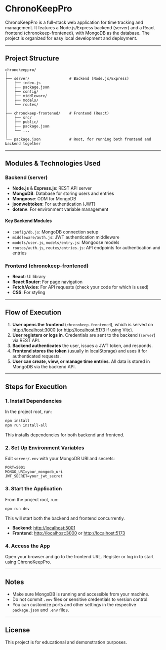 # ChronoKeepPro

ChronoKeepPro is a full-stack web application for time tracking and management. It features a Node.js/Express backend (server) and a React frontend (chronokeep-frontened), with MongoDB as the database. The project is organized for easy local development and deployment.

---

## Project Structure

```
chronokeeppro/
│
├── server/                  # Backend (Node.js/Express)
│   ├── index.js
│   ├── package.json
│   ├── config/
│   ├── middleware/
│   ├── models/
│   └── routes/
│
├── chronokeep-frontened/    # Frontend (React)
│   ├── src/
│   ├── public/
│   ├── package.json
│   └── ...
│
└── package.json             # Root, for running both frontend and backend together
```

---

## Modules & Technologies Used

### Backend (server)
- **Node.js** & **Express.js**: REST API server
- **MongoDB**: Database for storing users and entries
- **Mongoose**: ODM for MongoDB
- **jsonwebtoken**: For authentication (JWT)
- **dotenv**: For environment variable management

#### Key Backend Modules
- `config/db.js`: MongoDB connection setup
- `middleware/auth.js`: JWT authentication middleware
- `models/user.js`, `models/entry.js`: Mongoose models
- `routes/auth.js`, `routes/entries.js`: API endpoints for authentication and entries

### Frontend (chronokeep-frontened)
- **React**: UI library
- **React Router**: For page navigation
- **Fetch/Axios**: For API requests (check your code for which is used)
- **CSS**: For styling

---

## Flow of Execution

1. **User opens the frontend** (`chronokeep-frontened`), which is served on [http://localhost:3000](http://localhost:3000) (or [http://localhost:5173](http://localhost:5173) if using Vite).
2. **User registers or logs in**. Credentials are sent to the backend (`server`) via REST API.
3. **Backend authenticates** the user, issues a JWT token, and responds.
4. **Frontend stores the token** (usually in localStorage) and uses it for authenticated requests.
5. **User can create, view, or manage time entries**. All data is stored in MongoDB via the backend API.

---

## Steps for Execution

### 1. Install Dependencies

In the project root, run:

```powershell
npm install
npm run install-all
```

This installs dependencies for both backend and frontend.

### 2. Set Up Environment Variables

Edit `server/.env` with your MongoDB URI and secrets:

```
PORT=5001
MONGO_URI=your_mongodb_uri
JWT_SECRET=your_jwt_secret
```

### 3. Start the Application

From the project root, run:

```powershell
npm run dev
```

This will start both the backend and frontend concurrently.

- **Backend**: [http://localhost:5001](http://localhost:5001)
- **Frontend**: [http://localhost:3000](http://localhost:3000) or [http://localhost:5173](http://localhost:5173)

### 4. Access the App

Open your browser and go to the frontend URL. Register or log in to start using ChronoKeepPro.

---

## Notes
- Make sure MongoDB is running and accessible from your machine.
- Do not commit `.env` files or sensitive credentials to version control.
- You can customize ports and other settings in the respective `package.json` and `.env` files.

---

## License
This project is for educational and demonstration purposes.
